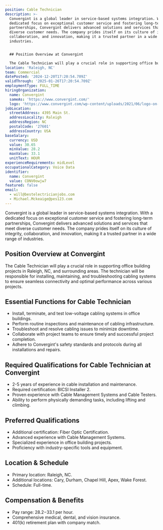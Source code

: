 ```yaml
---
position: Cable Technician
description: >-
  Convergint is a global leader in service-based systems integration. With a
  dedicated focus on exceptional customer service and fostering long-term
  partnerships, Convergint delivers advanced solutions and services that meet
  diverse customer needs. The company prides itself on its culture of integrity,
  collaboration, and innovation, making it a trusted partner in a wide range of
  industries.


  ## Position Overview at Convergint

  The Cable Technician will play a crucial role in supporting office build...
location: 'Raleigh, NC'
team: Commercial
datePosted: '2024-12-20T17:20:54.709Z'
validThrough: '2025-01-26T17:20:54.709Z'
employmentType: FULL_TIME
hiringOrganization:
  name: Convergint
  sameAs: 'https://www.convergint.com/'
  logo: 'https://www.convergint.com/wp-content/uploads/2021/06/logo-on-dark-blue.png'
jobLocation:
  streetAddress: 4395 Main St.
  addressLocality: Raleigh
  addressRegion: NC
  postalCode: '27601'
  addressCountry: USA
baseSalary:
  currency: USD
  value: 30.65
  minValue: 28.2
  maxValue: 33.1
  unitText: HOUR
experienceRequirements: midLevel
occupationalCategory: Voice Data
identifier:
  name: Convergint
  value: CONV0owjw7
featured: false
email:
  - will@bestelectricianjobs.com
  - Michael.Mckeaige@pes123.com
---
```




Convergint is a global leader in service-based systems integration. With a dedicated focus on exceptional customer service and fostering long-term partnerships, Convergint delivers advanced solutions and services that meet diverse customer needs. The company prides itself on its culture of integrity, collaboration, and innovation, making it a trusted partner in a wide range of industries.

## Position Overview at Convergint
The Cable Technician will play a crucial role in supporting office building projects in Raleigh, NC, and surrounding areas. The technician will be responsible for installing, maintaining, and troubleshooting cabling systems to ensure seamless connectivity and optimal performance across various projects.

## Essential Functions for Cable Technician
- Install, terminate, and test low-voltage cabling systems in office buildings.
- Perform routine inspections and maintenance of cabling infrastructure.
- Troubleshoot and resolve cabling issues to minimize downtime.
- Collaborate with project teams to ensure timely and successful project completion.
- Adhere to Convergint's safety standards and protocols during all installations and repairs.

## Required Qualifications for Cable Technician at Convergint
- 2-5 years of experience in cable installation and maintenance.
- Required certification: BICSI Installer 2.
- Proven experience with Cable Management Systems and Cable Testers.
- Ability to perform physically demanding tasks, including lifting and climbing.

## Preferred Qualifications
- Additional certification: Fiber Optic Certification.
- Advanced experience with Cable Management Systems.
- Specialized experience in office building projects.
- Proficiency with industry-specific tools and equipment.

## Location & Schedule
- Primary location: Raleigh, NC.
- Additional locations: Cary, Durham, Chapel Hill, Apex, Wake Forest.
- Schedule: Full-time.

## Compensation & Benefits
- Pay range: $28.2-$33.1 per hour.
- Comprehensive medical, dental, and vision insurance.
- 401(k) retirement plan with company match.
